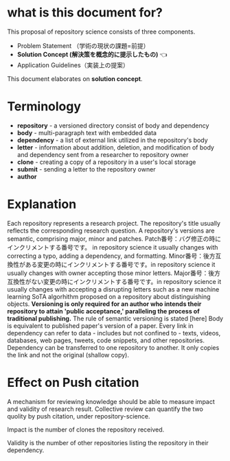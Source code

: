 # what is this document for?
This proposal of repository science consists of three components.
- Problem Statement （学術の現状の課題=前提）
- **Solution Concept  (解決策を概念的に提示したもの)** 👈
- Application Guidelines（実装上の提案）

This document elaborates on **solution concept**.

# Terminology
- **repository** - a versioned directory consist of body and dependency
- **body** - multi-paragraph text with embedded data
- **dependency** - a list of external link utilized in the repository's body
- **letter** - information about addition, deletion, and modification of body and dependency sent from a researcher to repository owner
- **clone** - creating a copy of a repository in a user's local storage
- **submit** - sending a letter to the repository owner
- **author**

# Explanation
Each repository represents a research project. The repository's title usually reflects the corresponding research question.
A repository's versions are semantic, comprising major, minor and patches.
Patch番号：バグ修正の時にインクリメントする番号です。 in repository science it usually changes with correcting a typo, adding a dependency, and formatting.
Minor番号：後方互換性がある変更の時にインクリメントする番号です。in repository science it usually changes with owner accepting those minor letters.
Major番号：後方互換性がない変更の時にインクリメントする番号です。in repository science it usually changes with accepting a disrupting letters such as a new machine learning SoTA algorhithm proposed on a repository about distinguishing objects.
**Versioning is only required for an author who intends their repository to attain 'public acceptance,' paralleling the process of traditional publishing.**
The rule of semantic versioning is stated [here]
Body is equivalent to published paper's version of a paper.
Every link in dependency can refer to data - includes but not confined to - texts, videos, databases, web pages, tweets, code snippets, and other repositories.
Dependency can be transferred to one repository to another. It only copies the link and not the original (shallow copy).


# Effect on Push citation
A mechanism for reviewing knowledge should be able to measure impact and validity of research result.
Collective review can quantify the two quolity by push citation, under repository-science.

Impact is the number of clones the repository received.

Validity is the number of other repositories listing the repository in their dependency. 

